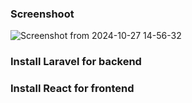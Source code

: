 ### Screenshoot
![Screenshot from 2024-10-27 14-56-32](https://github.com/user-attachments/assets/cfa3d8ac-bc3a-456a-af66-888301f15d97)


### Install Laravel for backend


### Install React for frontend
